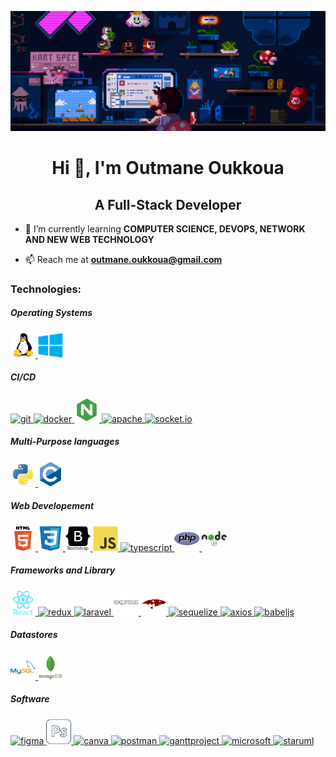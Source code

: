[![MasterHead](https://raw.githubusercontent.com/mosh3eb/Portfolio_Page/main/images/bg.gif)](https://github.com/OutmaneOukkoua)
<h1 align="center">Hi 👋, I'm Outmane Oukkoua</h1>
<h2 align="center">A Full-Stack Developer</h3>


- 🌱 I’m currently learning **COMPUTER SCIENCE, DEVOPS, NETWORK AND NEW WEB TECHNOLOGY**

- 📫 Reach me at **outmane.oukkoua@gmail.com**


<h3 align="left">Technologies:</h3>

##### Operating Systems
<p align="left">
  <a href="https://www.linux.org/" target="_blank" rel="noreferrer"> <img src="https://raw.githubusercontent.com/devicons/devicon/master/icons/linux/linux-original.svg" alt="linux" width="40" height="40"/> </a>
  <a href="https://www.microsoft.com/en-us/windows" target="_blank" rel="noreferrer"> <img src="https://raw.githubusercontent.com/devicons/devicon/master/icons/windows8/windows8-original.svg" alt="windows" width="40" height="40"/> </a>
</p>

##### CI/CD
<p align="left">
  <a href="https://git-scm.com/" target="_blank" rel="noreferrer"> <img src="https://encrypted-tbn0.gstatic.com/images?q=tbn:ANd9GcQAqhAiJKddYc00qHoH_QUYaCz_KijP2JKZnxSIZ_HhHt5ImYt_rn-GnZwyuzTVemq_6ho&usqp=CAU" alt="git" width="40" height="40"/> </a>
  <a href="https://hub.docker.com/" target="_blank" rel="noreferrer"> <img src="https://encrypted-tbn0.gstatic.com/images?q=tbn:ANd9GcTP2Ie3nXShciKnXAthEMiWkbYHbWZfiTEJNy0IHOsNgNpgaQwzo7B1rYDg5JuepfqsGx4&usqp=CAU" alt="docker" width="40" height="40"/> </a>
  <a href="https://www.nginx.com/" target="_blank" rel="noreferrer"> <img src="https://raw.githubusercontent.com/Nukecraft5419/Nukecraft5419/main/skills/nginx.png" alt="nginx" width="40" height="40"/> </a>
  <a href="https://httpd.apache.org/" target="_blank" rel="noreferrer"> <img src="https://w7.pngwing.com/pngs/130/892/png-transparent-apache-tomcat-apache-http-server-web-server-java-servlet-javaserver-pages-others-miscellaneous-text-logo-thumbnail.png" alt="apache" width="40" height="40"/> </a>
  <a href="https://socket.io/" target="_blank" rel="noreferrer"> <img src="https://encrypted-tbn0.gstatic.com/images?q=tbn:ANd9GcSINpF5lSHN-nORBrUJPWUME_1y8wxXyyKrgFpvRZKLTYqctmdBWCZMAtTNAgDkjq90FSc&usqp=CAU" alt="socket.io" width="40" height="40"/> </a>
</p>

##### Multi-Purpose languages
<p align="left">
  <a href="https://www.python.org" target="_blank" rel="noreferrer"> <img src="https://raw.githubusercontent.com/devicons/devicon/master/icons/python/python-original.svg" alt="python" width="40" height="40"/> </a>
  <a href="https://www.learn-c.org/" target="_blank" rel="noreferrer"> <img src="https://raw.githubusercontent.com/devicons/devicon/master/icons/c/c-original.svg" alt="python" width="40" height="40"/> </a>
</p>

##### Web Developement
<p align="left">
  <a href="https://www.w3.org/html/" target="_blank" rel="noreferrer"> <img src="https://raw.githubusercontent.com/devicons/devicon/master/icons/html5/html5-original-wordmark.svg" alt="html5" width="40" height="40"/> </a>
  <a href="https://www.w3.org/css/" target="_blank" rel="noreferrer"> <img src="https://raw.githubusercontent.com/devicons/devicon/master/icons/css3/css3-original.svg" alt="css3" width="40" height="40"/> </a>
  <a href="https://getbootstrap.com" target="_blank" rel="noreferrer"> <img src="https://raw.githubusercontent.com/devicons/devicon/master/icons/bootstrap/bootstrap-plain-wordmark.svg" alt="bootstrap" width="40" height="40"/> </a>
  <a href="https://developer.mozilla.org/en-US/docs/Web/JavaScript" target="_blank" rel="noreferrer"> <img src="https://raw.githubusercontent.com/devicons/devicon/master/icons/javascript/javascript-original.svg" alt="javascript" width="40" height="40"/> </a>
  <a href="https://www.typescriptlang.org/" target="_blank" rel="noreferrer"> <img src="https://upload.wikimedia.org/wikipedia/commons/thumb/4/4c/Typescript_logo_2020.svg/2048px-Typescript_logo_2020.svg.png" alt="typescript" width="40" height="40"/> </a>
  <a href="https://www.php.net" target="_blank" rel="noreferrer"> <img src="https://raw.githubusercontent.com/devicons/devicon/master/icons/php/php-original.svg" alt="php" width="40" height="40"/> </a>
  <a href="https://nodejs.org" target="_blank" rel="noreferrer"> <img src="https://raw.githubusercontent.com/devicons/devicon/master/icons/nodejs/nodejs-original-wordmark.svg" alt="nodejs" width="40" height="40"/> </a>
</p>

##### Frameworks and Library
<p align="left">
  <a href="https://reactjs.org/" target="_blank" rel="noreferrer"> <img src="https://raw.githubusercontent.com/devicons/devicon/master/icons/react/react-original-wordmark.svg" alt="react" width="40" height="40"/> </a>
<a href="https://redux.js.org/" target="_blank" rel="noreferrer"> <img src="https://e7.pngegg.com/pngimages/724/234/png-clipart-redux-react-javascript-vue-js-single-page-application-others-miscellaneous-purple-thumbnail.png" alt="redux" width="40" height="40"/> </a>
  <a href="https://laravel.com/" target="_blank" rel="noreferrer"> <img src="https://encrypted-tbn0.gstatic.com/images?q=tbn:ANd9GcQdIgJwT2euE3rDVz4nzSrdI3qRjMRIdHuajzk6kfKU8CmSbl2mmlIuNKJkb_P5XkSjjy0&usqp=CAU" alt="laravel" width="40" height="40"/> </a>
  <a href="https://expressjs.com" target="_blank" rel="noreferrer"> <img src="https://raw.githubusercontent.com/devicons/devicon/master/icons/express/express-original-wordmark.svg" alt="express" width="40" height="40"/> </a>
  <a href="https://mongoosejs.com" target="_blank" rel="noreferrer"> <img src="https://raw.githubusercontent.com/github/explore/80688e429a7d4ef2fca1e82350fe8e3517d3494d/topics/mongoose/mongoose.png" alt="mongoose" width="40" height="40"/> </a>
<a href="https://sequelize.org/" target="_blank" rel="noreferrer"> <img src="https://seeklogo.com/images/S/sequelize-logo-9A5075DB9F-seeklogo.com.png" alt="sequelize" width="40" height="40"/> </a>
  <a href="https://axios-http.com/docs/intro" target="_blank" rel="noreferrer"> <img src="https://avatars.githubusercontent.com/u/32372333?s=280&v=4" alt="axios" width="40" height="40"/> </a>
  <a href="https://babeljs.io/" target="_blank" rel="noreferrer"> <img src="https://www.vectorlogo.zone/logos/babeljs/babeljs-ar21.png" alt="babeljs" width="40" height="40"/> </a>
</p>
  
##### Datastores
<p align="left">
  <a href="https://www.mysql.com/" target="_blank" rel="noreferrer"> <img src="https://raw.githubusercontent.com/devicons/devicon/master/icons/mysql/mysql-original-wordmark.svg" alt="mysql" width="40" height="40"/> </a>
  <a href="https://www.mongodb.com/" target="_blank" rel="noreferrer"> <img src="https://raw.githubusercontent.com/devicons/devicon/master/icons/mongodb/mongodb-original-wordmark.svg" alt="mongodb" width="40" height="40"/> </a>
</p>

##### Software
<p align="left"> <a href="https://www.figma.com/" target="_blank" rel="noreferrer"> <img src="https://www.vectorlogo.zone/logos/figma/figma-icon.svg" alt="figma" width="40" height="40"/> </a> 
  <a href="https://www.photoshop.com/en" target="_blank" rel="noreferrer"> <img src="https://raw.githubusercontent.com/devicons/devicon/master/icons/photoshop/photoshop-line.svg" alt="photoshop" width="40" height="40"/> </a> 
  <a href="https://canva.com/" target="_blank" rel="noreferrer"> <img src="https://encrypted-tbn0.gstatic.com/images?q=tbn:ANd9GcSyCxVKfKQhBdp486QUIKvFRZ5heswrouj6L_1QVUxhFrPDLmys4pXwP4bZulvZH9WH7zM&usqp=CAU" alt="canva" width="40" height="40"/> </a> 
  <a href="https://postman.com" target="_blank" rel="noreferrer"> <img src="https://www.vectorlogo.zone/logos/getpostman/getpostman-icon.svg" alt="postman" width="40" height="40"/> </a> 
  <a href="https://www.ganttproject.biz/" target="_blank" rel="noreferrer"> <img src="https://encrypted-tbn0.gstatic.com/images?q=tbn:ANd9GcTMy5-HpBYByIFmFQ4WxYxDRkAS5jcLlsmGG5-XOWH5Aw&s" alt="ganttproject" width="40" height="40"/> </a> 
  <a href="https://www.microsoft.com/en/microsoft-365/business/compare-all-microsoft-365-business-products-b?ef_id=_k_CjwKCAiAqY6tBhAtEiwAHeRopXooIM4dXgFw8eHw6x9fTLGv0D_n0eoAsgfn83q_Rtip8bUwkNoLGxoCGIYQAvD_BwE_k_&OCID=AIDcmmhtuf96a9_SEM__k_CjwKCAiAqY6tBhAtEiwAHeRopXooIM4dXgFw8eHw6x9fTLGv0D_n0eoAsgfn83q_Rtip8bUwkNoLGxoCGIYQAvD_BwE_k_&gad_source=1&gclid=CjwKCAiAqY6tBhAtEiwAHeRopXooIM4dXgFw8eHw6x9fTLGv0D_n0eoAsgfn83q_Rtip8bUwkNoLGxoCGIYQAvD_BwE&market=af" target="_blank" rel="noreferrer"> <img src="https://w7.pngwing.com/pngs/833/158/png-transparent-office-365-logo-microsoft-office-365-office-online-computer-software-office-text-trademark-orange-thumbnail.png" alt="microsoft" width="40" height="40"/> </a>
<a href="https://staruml.io/" target="_blank" rel="noreferrer"> <img src="https://media.imgcdn.org/repo/2023/03/mklabs-staruml/staruml-logo.png" alt="staruml" width="40" height="40"/> </a> </p>
